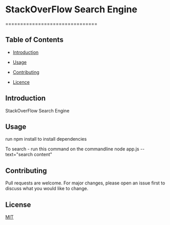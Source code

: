 # StackOverFlow Search Engine

===============================

## Table of Contents

- [Introduction](#introduction)

- [Usage](#usage)

- [Contributing](#contributing)

- [Licence](#usage)

## Introduction

StackOverFlow Search Engine



## Usage

run npm install to install dependencies

To search - run this command on the commandline
node app.js --text="search content"


## Contributing

Pull requests are welcome. For major changes, please open an issue first to discuss what you would like to change.

## License

[MIT](https://choosealicense.com/licenses/mit/)
